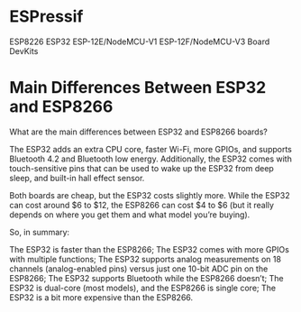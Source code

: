 # ESPressif

ESP8226 ESP32 ESP-12E/NodeMCU-V1 ESP-12F/NodeMCU-V3 Board DevKits

# Main Differences Between ESP32 and ESP8266

What are the main differences between ESP32 and ESP8266 boards?

The ESP32 adds an extra CPU core, faster Wi-Fi, more GPIOs, and supports Bluetooth 4.2 and Bluetooth low energy. Additionally, the ESP32 comes with touch-sensitive pins that can be used to wake up the ESP32 from deep sleep, and built-in hall effect sensor.

Both boards are cheap, but the ESP32 costs slightly more. While the ESP32 can cost around $6 to $12, the ESP8266 can cost $4 to $6 (but it really depends on where you get them and what model you’re buying).

So, in summary:

The ESP32 is faster than the ESP8266;
The ESP32 comes with more GPIOs with multiple functions;
The ESP32 supports analog measurements on 18 channels (analog-enabled pins) versus just one 10-bit ADC pin on the ESP8266;
The ESP32 supports Bluetooth while the ESP8266 doesn’t;
The ESP32 is dual-core (most models), and the ESP8266 is single core;
The ESP32 is a bit more expensive than the ESP8266.

